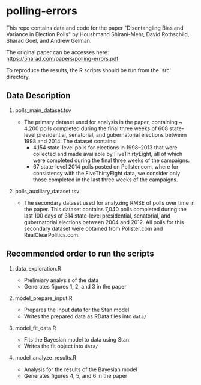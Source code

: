 # polling-errors

This repo contains data and code for the paper "Disentangling Bias and Variance in Election Polls" by Houshmand Shirani-Mehr, David Rothschild, Sharad Goel, and Andrew Gelman.

The original paper can be accesses here: https://5harad.com/papers/polling-errors.pdf

To reproduce the results, the R scripts should be run from the 'src' directory.

## Data Description

1. polls_main_dataset.tsv
    - The primary dataset used for analysis in the paper, containing ~ 4,200 polls completed during the final three weeks of 608 state-level presidential, senatorial, and gubernatorial elections between 1998 and 2014. The dataset contains:
      - 4,154 state-level polls for elections in 1998–2013 that were collected and made available by FiveThirtyEight, all of which were completed during the final three weeks of the campaigns.
      - 67 state-level 2014 polls posted on Pollster.com, where for consistency with the FiveThirtyEight data, we consider only those completed in the last three weeks of the campaigns.

2. polls_auxiliary_dataset.tsv
    - The secondary dataset used for analyzing RMSE of polls over time in the paper. This dataset contains  7,040 polls completed during the last 100 days of 314 state-level presidential, senatorial, and gubernatorial elections between 2004 and 2012. All polls for this secondary dataset were obtained from Pollster.com and RealClearPolitics.com.

## Recommended order to run the scripts

1. data_exploration.R
    - Prelimiary analysis of the data
    - Generates figures 1, 2, and 3 in the paper

2. model_prepare_input.R
    - Prepares the input data for the Stan model
    - Writes the prepared data as RData files into `data/`

3. model_fit_data.R
    - Fits the Bayesian model to data using Stan
    - Writes the fit object into `data/`

4. model_analyze_results.R
    - Analysis for the results of the Bayesian model
    - Generates figures 4, 5, and 6 in the paper